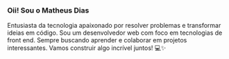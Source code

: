 ### Oii! Sou o Matheus Dias

Entusiasta da tecnologia apaixonado por resolver problemas e transformar ideias em código.
Sou um desenvolvedor web com foco em tecnologias de front end.
Sempre buscando aprender e colaborar em projetos interessantes. Vamos construir algo incrível juntos! 💻✨
